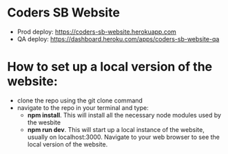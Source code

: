 # Coders SB Website

- Prod deploy: https://coders-sb-website.herokuapp.com
- QA deploy: https://dashboard.heroku.com/apps/coders-sb-website-qa

# How to set up a local version of the website: 

- clone the repo using the git clone command
- navigate to the repo in your terminal and type:
  - **npm install**. This will install all the necessary node modules used by the wesbite
  - **npm run dev**. This will start up a local instance of the website, usually on localhost:3000. Navigate to your web browser to see the local version of the website.
  
  
